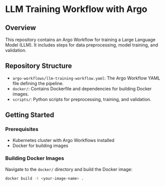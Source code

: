 # LLM Training Workflow with Argo

## Overview

This repository contains an Argo Workflow for training a Large Language Model (LLM). It includes steps for data preprocessing, model training, and validation.

## Repository Structure

- `argo-workflows/llm-training-workflow.yaml`: The Argo Workflow YAML file defining the pipeline.
- `docker/`: Contains Dockerfile and dependencies for building Docker images.
- `scripts/`: Python scripts for preprocessing, training, and validation.

## Getting Started

### Prerequisites

- Kubernetes cluster with Argo Workflows installed
- Docker for building images

### Building Docker Images

Navigate to the `docker/` directory and build the Docker image:

```bash
docker build -t <your-image-name> .
